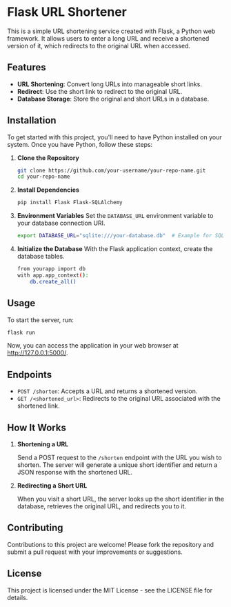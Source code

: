 # Flask URL Shortener

This is a simple URL shortening service created with Flask, a Python web framework. It allows users to enter a long URL and receive a shortened version of it, which redirects to the original URL when accessed.

## Features

- **URL Shortening**: Convert long URLs into manageable short links.
- **Redirect**: Use the short link to redirect to the original URL.
- **Database Storage**: Store the original and short URLs in a database.

## Installation

To get started with this project, you'll need to have Python installed on your system. Once you have Python, follow these steps:

1. **Clone the Repository**

   ```sh
   git clone https://github.com/your-username/your-repo-name.git
   cd your-repo-name
   ```
2. **Install Dependencies**

   ```sh
   pip install Flask Flask-SQLAlchemy
   ```
3. **Environment Variables**
   Set the `DATABASE_URL` environment variable to your database connection URI.

   ```sh
   export DATABASE_URL="sqlite:///your-database.db"  # Example for SQLite
   ```
4. **Initialize the Database**
   With the Flask application context, create the database tables.

   ```sh
   from yourapp import db
   with app.app_context():
       db.create_all()
   ```

## Usage
To start the server, run:

```sh
flask run
```

Now, you can access the application in your web browser at http://127.0.0.1:5000/.

## Endpoints

- `POST /shorten`: Accepts a URL and returns a shortened version.
- `GET /<shortened_url>`: Redirects to the original URL associated with the shortened link.

## How It Works

1. **Shortening a URL**

   Send a POST request to the `/shorten` endpoint with the URL you wish to shorten. The server will generate a unique short identifier and return a JSON response with the shortened URL.

2. **Redirecting a Short URL**

   When you visit a short URL, the server looks up the short identifier in the database, retrieves the original URL, and redirects you to it.

## Contributing

Contributions to this project are welcome! Please fork the repository and submit a pull request with your improvements or suggestions.

## License

This project is licensed under the MIT License - see the LICENSE file for details.




    
